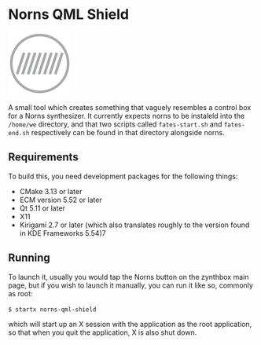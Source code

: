# Norns QML Shield

![norns-qml-shield logo](src/icons/128-apps-norns-qml-shield.png)

A small tool which creates something that vaguely resembles a control box for
a Norns synthesizer. It currently expects norns to be instaleld into the
```/home/we``` directory, and that two scripts called ```fates-start.sh``` and
```fates-end.sh``` respectively can be found in that directory alongside norns.

## Requirements

To build this, you need development packages for the following things:

* CMake 3.13 or later
* ECM version 5.52 or later
* Qt 5.11 or later
* X11
* Kirigami 2.7 or later (which also translates roughly to the version found in
  KDE Frameworks 5.54)7

## Running

To launch it, usually you would tap the Norns button on the zynthbox main page,
but if you wish to launch it manually, you can run it like so, commonly as
root:

```$ startx norns-qml-shield```

which will start up an X session with the application as the root application,
so that when you quit the application, X is also shut down.
